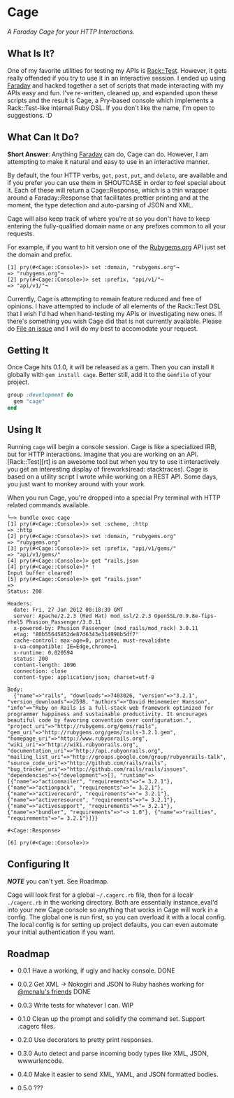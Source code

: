 Cage
====

*A Faraday Cage for your HTTP Interactions.*

What Is It?
-----------

One of my favorite utilities for testing my APIs is [Rack::Test][2]. However, it
gets really offended if you try to use it in an interactive session. I ended up
using [Faraday][3] and hacked together a set of scripts that made interacting
with my APIs easy and fun. I've re-written, cleaned up, and expanded upon these
scripts and the result is Cage, a Pry-based console which implements a
Rack::Test-like internal Ruby DSL. If you don't like the name, I'm open to
suggestions. :D

What Can It Do?
---------------

**Short Answer**: Anything [Faraday][3] can do, Cage can do. However, I am
attempting to make it natural and easy to use in an interactive manner.

By default, the four HTTP verbs, `get`, `post`, `put`, and `delete`, are
available and if you prefer you can use them in SHOUTCASE in order to feel
special about it. Each of these will return a Cage::Response, which is a thin
wrapper around a Faraday::Response that facilitates prettier printing and at the
moment, the type detection and auto-parsing of JSON and XML.

Cage will also keep track of where you're at so you don't have to keep entering
the fully-qualified domain name or any prefixes common to all your requests.

For example, if you want to hit version one of the
[Rubygems.org](http://rubygems.org) API just set the domain and prefix.

```
[1] pry(#<Cage::Console>)> set :domain, "rubygems.org"¬
=> "rubygems.org"¬
[2] pry(#<Cage::Console>)> set :prefix, "api/v1/"¬
=> "api/v1/"¬
```

Currently, Cage is attempting to remain feature reduced and free of opinions.
I have attempted to include  of all elements of the Rack::Test DSL that I wish
I'd had when hand-testing my APIs or investigating new ones. If there's
something you wish Cage did that is not currently available. Please do [File an
issue](https://github.com/nuclearsandwich/cage/issues/new) and I will do my best
to accomodate your request.

Getting It
----------

Once Cage hits 0.1.0, it will be released as a gem. Then you can install it
globally with `gem install cage`. Better still, add it to the `Gemfile` of your
project.

```ruby
group :development do
  gem "cage"
end
```

Using It
--------

Running `cage` will begin a console session. Cage is like a specialized IRB, but
for HTTP interactions. Imagine that you are working on an API. [Rack::Test][rt]
is an awesome tool but when you try to use it interactively you get an
interesting display of fireworks(read: stacktraces). Cage is based on a utility
script I wrote while working on a REST API. Some days, you just want to monkey
around with your work.

When you run Cage, you're dropped into a special Pry terminal with HTTP related
commands available.

```
└─> bundle exec cage
[1] pry(#<Cage::Console>)> set :scheme, :http
=> :http
[2] pry(#<Cage::Console>)> set :domain, "rubygems.org"
=> "rubygems.org"
[3] pry(#<Cage::Console>)> set :prefix, "api/v1/gems/"
=> "api/v1/gems/"
[4] pry(#<Cage::Console>)> get "rails.json
[4] pry(#<Cage::Console>)* !
Input buffer cleared!
[5] pry(#<Cage::Console>)> get "rails.json"
=>
Status: 200

Headers:
  date: Fri, 27 Jan 2012 08:18:39 GMT
  server: Apache/2.2.3 (Red Hat) mod_ssl/2.2.3 OpenSSL/0.9.8e-fips-rhel5 Phusion_Passenger/3.0.11
  x-powered-by: Phusion Passenger (mod_rails/mod_rack) 3.0.11
  etag: "80b55645852de87d6343e314998b5df7"
  cache-control: max-age=0, private, must-revalidate
  x-ua-compatible: IE=Edge,chrome=1
  x-runtime: 0.020594
  status: 200
  content-length: 1096
  connection: close
  content-type: application/json; charset=utf-8

Body:
  {"name"=>"rails", "downloads"=>7403026, "version"=>"3.2.1", "version_downloads"=>2598, "authors"=>"David Heinemeier Hansson", "info"=>"Ruby on Rails is a full-stack web framework optimized for programmer happiness and sustainable productivity. It encourages beautiful code by favoring convention over configuration.", "project_uri"=>"http://rubygems.org/gems/rails", "gem_uri"=>"http://rubygems.org/gems/rails-3.2.1.gem", "homepage_uri"=>"http://www.rubyonrails.org", "wiki_uri"=>"http://wiki.rubyonrails.org", "documentation_uri"=>"http://api.rubyonrails.org", "mailing_list_uri"=>"http://groups.google.com/group/rubyonrails-talk", "source_code_uri"=>"http://github.com/rails/rails", "bug_tracker_uri"=>"http://github.com/rails/rails/issues", "dependencies"=>{"development"=>[], "runtime"=>[{"name"=>"actionmailer", "requirements"=>"= 3.2.1"}, {"name"=>"actionpack", "requirements"=>"= 3.2.1"}, {"name"=>"activerecord", "requirements"=>"= 3.2.1"}, {"name"=>"activeresource", "requirements"=>"= 3.2.1"}, {"name"=>"activesupport", "requirements"=>"= 3.2.1"}, {"name"=>"bundler", "requirements"=>"~> 1.0"}, {"name"=>"railties", "requirements"=>"= 3.2.1"}]}}

#<Cage::Response>

[6] pry(#<Cage::Console>)>
```

Configuring It
--------------

***NOTE*** you can't yet. See Roadmap.

Cage will look first for a global `~/.cagerc.rb` file, then for a localr
`./cagerc.rb` in the working directory. Both are essentially instance_eval'd
into your new Cage console so anything that works in Cage will work in a config.
The global one is run first, so you can overload it with a local config. The
local config is for setting up project defaults, you can even automate your
initial authentication if you want.

Roadmap
-------

- 0.0.1 Have a working, if ugly and hacky console. DONE

- 0.0.2 Get XML -> Nokogiri and JSON to Ruby hashes working for [@mcnalu's
friends][1] DONE

- 0.0.3 Write tests for whatever I can. WIP

- 0.1.0 Clean up the prompt and solidify the command set. Support .cagerc files.

- 0.2.0 Use decorators to pretty print responses.

- 0.3.0 Auto detect and parse incoming body types like XML, JSON, wwwurlencode.

- 0.4.0 Make it easier to send XML, YAML, and JSON formatted bodies.

- 0.5.0 ???

[1]: http://identi.ca/notice/89369056
[2]: https://github.com/brynary/rack-test
[3]: https://github.com/technoweenie/faraday

